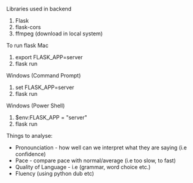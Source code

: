 Libraries used in backend
1. Flask
2. flask-cors
3. ffmpeg (download in local system)




To run flask
Mac
1. export FLASK_APP=server 
2. flask run

Windows (Command Prompt)
1. set FLASK_APP=server
2. flask run

Windows (Power Shell)
1. $env:FLASK_APP = "server"
2. flask run



Things to analyse:
- Pronounciation - how well can we interpret what they are saying (i.e confidence)
- Pace - compare pace with normal/average (i.e too slow, to fast)
- Quality of Language - i.e (grammar, word choice etc.)
- Fluency (using python dub etc)